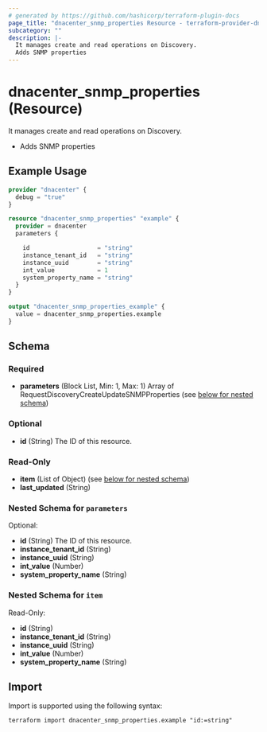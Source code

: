 ```yaml
---
# generated by https://github.com/hashicorp/terraform-plugin-docs
page_title: "dnacenter_snmp_properties Resource - terraform-provider-dnacenter"
subcategory: ""
description: |-
  It manages create and read operations on Discovery.
  Adds SNMP properties
---
```


# dnacenter_snmp_properties (Resource)

It manages create and read operations on Discovery.

- Adds SNMP properties

## Example Usage

```terraform
provider "dnacenter" {
  debug = "true"
}

resource "dnacenter_snmp_properties" "example" {
  provider = dnacenter
  parameters {

    id                   = "string"
    instance_tenant_id   = "string"
    instance_uuid        = "string"
    int_value            = 1
    system_property_name = "string"
  }
}

output "dnacenter_snmp_properties_example" {
  value = dnacenter_snmp_properties.example
}
```

<!-- schema generated by tfplugindocs -->
## Schema

### Required

- **parameters** (Block List, Min: 1, Max: 1) Array of RequestDiscoveryCreateUpdateSNMPProperties (see [below for nested schema](#nestedblock--parameters))

### Optional

- **id** (String) The ID of this resource.

### Read-Only

- **item** (List of Object) (see [below for nested schema](#nestedatt--item))
- **last_updated** (String)

<a id="nestedblock--parameters"></a>
### Nested Schema for `parameters`

Optional:

- **id** (String) The ID of this resource.
- **instance_tenant_id** (String)
- **instance_uuid** (String)
- **int_value** (Number)
- **system_property_name** (String)


<a id="nestedatt--item"></a>
### Nested Schema for `item`

Read-Only:

- **id** (String)
- **instance_tenant_id** (String)
- **instance_uuid** (String)
- **int_value** (Number)
- **system_property_name** (String)

## Import

Import is supported using the following syntax:

```shell
terraform import dnacenter_snmp_properties.example "id:=string"
```
